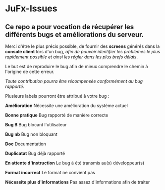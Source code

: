 # JuFx-Issues

## Ce repo a pour vocation de récupérer les différents bugs et améliorations du serveur.

Merci d'être le plus précis possible, de fournir des **screens** générés dans la **console client** lors d'un bug, *afin de pouvoir identifier les problèmes le plus rapidement possible et ainsi les régler dans les plus brefs délais*.

Le but est de reproduire le bug afin de mieux comprendre le chemin à l'origine de cette erreur.

*Toute contribution pourra être récompensée conformément au bug rapporté.*

Plusieurs labels pourront être attribué à votre bug :

**Amélioration**
Nécessite une amélioration du système actuel
 
**Bonne pratique**
Bug rapporté de manière correcte
 
**Bug B**
Bug blocant l'utilisateur
 
**Bug nb**
Bug non bloquant
 
**Doc**
Documentation
 
**Duplicatat**
Bug déjà rapporté
 
**En attente d'instruction**
Le bug à été transmis au(x) développeur(s)
 
**Format incorrect**
Le format ne convient pas
 
**Nécessite plus d'informations**
Pas assez d'informations afin de traiter
